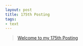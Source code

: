 ```yaml
---
layout: post
title: 175th Posting
tags: 
- text
---
```


> [Welcome to my 175th Posting](https://janghan-kor.tistory.com/822)

